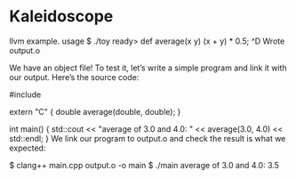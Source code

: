 # Kaleidoscope
llvm example.
usage 
$ ./toy
ready> def average(x y) (x + y) * 0.5;
^D
Wrote output.o

We have an object file! To test it, let’s write a simple program and link it with our output. Here’s the source code:

#include <iostream>

extern "C" {
    double average(double, double);
}

int main() {
    std::cout << "average of 3.0 and 4.0: " << average(3.0, 4.0) << std::endl;
}
We link our program to output.o and check the result is what we expected:

$ clang++ main.cpp output.o -o main
$ ./main
average of 3.0 and 4.0: 3.5
